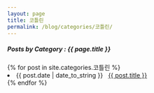 ```yaml
---
layout: page
title: 코틀린
permalink: /blog/categories/코틀린/
---
```


<h5> Posts by Category : {{ page.title }} </h5>

<div class="card">
{% for post in site.categories.코틀린 %}
 <li class="category-posts"><span>{{ post.date | date_to_string }}</span> &nbsp; <a href="{{ post.url }}">{{ post.title }}</a></li>
{% endfor %}
</div>
